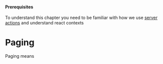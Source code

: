 #### Prerequisites
To understand this chapter you need to be familiar with how we use [server actions](/Server_actions.md) and understand react contexts

# Paging
Paging means